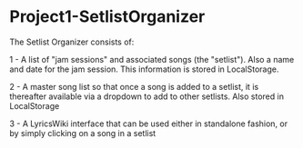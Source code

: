 # Project1-SetlistOrganizer

The Setlist Organizer consists of:

1 - A list of "jam sessions" and associated songs (the "setlist").  Also a name and date for the jam session.  This information is stored in LocalStorage.

2 - A master song list so that once a song is added to a setlist, it is thereafter available via a dropdown to add to other setlists.  Also stored in LocalStorage

3 - A LyricsWiki interface that can be used either in standalone fashion, or by simply clicking on a song in a setlist
